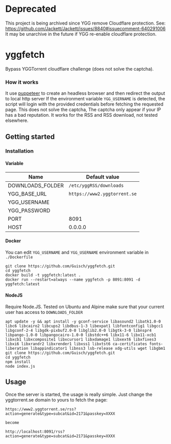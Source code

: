 # Deprecated

This project is being archived since YGG remove Cloudflare protection.
See: https://github.com/Jackett/Jackett/issues/8840#issuecomment-640291006
It may be unarchive in the future if YGG re-enable cloudflare protection.



# yggfetch

Bypass YGGTorrent cloudflare challenge (does not solve the captcha).

### How it works

It use [puppeteer](https://github.com/puppeteer/puppeteer) to create an headless browser and then redirect the output to local http server
If the environment variable `YGG_USERNAME` is detected, the script will login with the provided credentials before fetching the requested page.
This does not solve the captcha, The captcha only appear if your IP has a bad reputation.
It works for the RSS and RSS download, not tested elsewhere.

## Getting started

### Installation

#### Variable

Name | Default value
|--|--|
DOWNLOADS_FOLDER | `/etc/yggRSS/downloads`
YGG_BASE_URL | `https://www2.yggtorrent.se`
YGG_USERNAME | 
YGG_PASSWORD | 
PORT | 8091
HOST | 0.0.0.0

#### Docker

You can edit `YGG_USERNAME` and `YGG_USERNAME` environment variable in `./Dockerfile`

```
git clone https://github.com/Guisch/yggfetch.git
cd yggfetch
docker build -t yggfetch:latest .
docker run --restart=always --name yggfetch -p 8091:8091 -d yggfetch:latest
```

#### NodeJS

Require Node.JS. Tested on Ubuntu and Alpine
make sure that your current user has access to `DOWNLOADS_FOLDER`

```
apt update -y && apt install -y gconf-service libasound2 libatk1.0-0 libc6 libcairo2 libcups2 libdbus-1-3 libexpat1 libfontconfig1 libgcc1 libgconf-2-4 libgdk-pixbuf2.0-0 libglib2.0-0 libgtk-3-0 libnspr4 libpango-1.0-0 libpangocairo-1.0-0 libstdc++6 libx11-6 libx11-xcb1 libxcb1 libxcomposite1 libxcursor1 libxdamage1 libxext6 libxfixes3 libxi6 libxrandr2 libxrender1 libxss1 libxtst6 ca-certificates fonts-liberation libappindicator1 libnss3 lsb-release xdg-utils wget libgbm1
git clone https://github.com/Guisch/yggfetch.git
cd yggfetch
npm install
node index.js
```

## Usage

Once the server is started, the usage is really simple. Just change the yggtorrent.se domain to yours to fetch the page:

```
https://www2.yggtorrent.se/rss?action=generate&type=subcat&id=2171&passkey=XXXX

become

http://localhost:8091/rss?action=generate&type=subcat&id=2171&passkey=XXXX
```